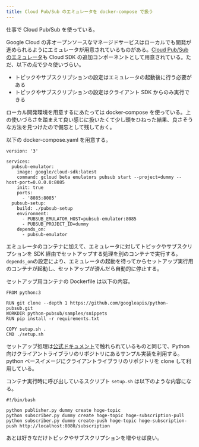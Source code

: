 ```yaml
---
title: Cloud Pub/Sub のエミュレータを docker-compose で扱う
---
```


仕事で Cloud Pub/Sub を使っている。

Google Cloud の非オープンソースなマネージドサービスはローカルでも開発が進められるようにエミュレータが用意されているものがある。[Cloud Pub/Sub のエミュレータ](https://cloud.google.com/pubsub/docs/emulator)も Cloud SDK の追加コンポーネントとして用意されている。ただ、以下の点で少々使いづらい。

- トピックやサブスクリプションの設定はエミュレータの起動後に行う必要がある
- トピックやサブスクリプションの設定はクライアント SDK からのみ実行できる

ローカル開発環境を用意するにあたっては docker-compose を使っている。上の使いづらさを踏まえて良い感じに扱いたくて少し頭をひねった結果、良さそうな方法を見つけたので備忘として残しておく。

以下の docker-compose.yaml を用意する。

```
version: '3'

services:
  pubsub-emulator:
    image: google/cloud-sdk:latest
    command: gcloud beta emulators pubsub start --project=dummy --host-port=0.0.0.0:8085
    init: true
    ports:
      - '8085:8085'
  pubsub-setup:
    build: ./pubsub-setup
    environment:
      - PUBSUB_EMULATOR_HOST=pubsub-emulator:8085
      - PUBSUB_PROJECT_ID=dummy
    depends_on:
      - pubsub-emulator
```

エミュレータのコンテナに加えて、エミュレータに対してトピックやサブスクリプションを SDK 経由でセットアップする処理を別のコンテナで実行する。`depends_on`の設定により、エミュレータの起動を待ってからセットアップ実行用のコンテナが起動し、セットアップが済んだら自動的に停止する。

セットアップ用コンテナの Dockerfile は以下の内容。

```
FROM python:3

RUN git clone --depth 1 https://github.com/googleapis/python-pubsub.git
WORKDIR python-pubsub/samples/snippets
RUN pip install -r requirements.txt

COPY setup.sh .
CMD ./setup.sh
```

セットアップ処理は[公式ドキュメント](https://cloud.google.com/pubsub/docs/emulator#using_the_emulator)で触れられているものと同じで、Python 向けクライアントライブラリのリポジトリにあるサンプル実装を利用する。python ベースイメージにクライアントライブラリのリポジトリを clone して利用している。

コンテナ実行時に呼び出しているスクリプト `setup.sh` は以下のような内容になる。

```
#!/bin/bash

python publisher.py dummy create hoge-topic
python subscriber.py dummy create hoge-topic hoge-subscription-pull
python subscriber.py dummy create-push hoge-topic hoge-subscription-push http://localhost:8080/subscription
```

あとは好きなだけトピックやサブスクリプションを増やせば良い。
